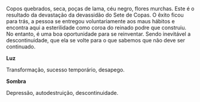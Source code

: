Copos quebrados, seca, poças de lama, céu negro, flores murchas. Este é o
resultado da devastação da devassidão do Sete de Copas. O êxito ficou para
trás, a pessoa se entregou voluntariamente aos maus hábitos e encontra aqui a
esterilidade como coroa do reinado podre que construiu. No entanto, é uma boa
oportunidade para se reinventar. Sendo inevitável a descontinuidade, que ela
se volte para o que sabemos que não deve ser continuado.

**Luz**

Transformação, sucesso temporário, desapego.

**Sombra**

Depressão, autodestruição, descontinuidade.

